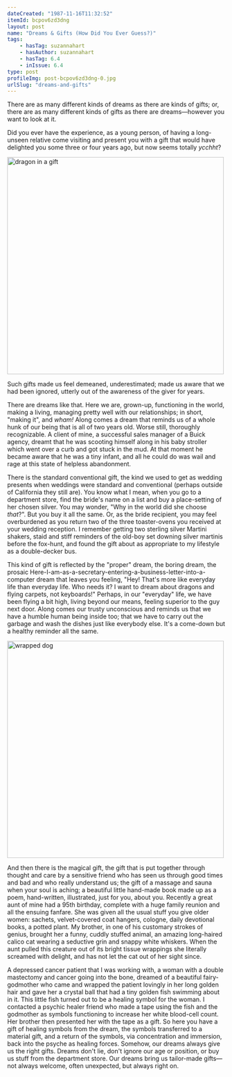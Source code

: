 ```yaml
---
dateCreated: "1987-11-16T11:32:52"
itemId: bcpov6zd3dng
layout: post
name: "Dreams & Gifts (How Did You Ever Guess?)"
tags:
    - hasTag: suzannahart
    - hasAuthor: suzannahart
    - hasTag: 6.4
    - inIssue: 6.4
type: post
profileImg: post-bcpov6zd3dng-0.jpg
urlSlug: "dreams-and-gifts"
---
```


There are as many different kinds of dreams as there are kinds of gifts; or, there are as many different kinds of gifts as there are dreams—however you want to look at it.

Did you ever have the experience, as a young person, of having a long-unseen relative come visiting and present you with a gift that would have delighted you some three or four years ago, but now seems totally _ycchht_?

<img src="../images/post-bcpov6zd3dng-0.jpg" alt="dragon in a gift" width="500" height="auto"/>

Such gifts made us feel demeaned, underestimated; made us aware that we had been ignored, utterly out of the awareness of the giver for years.

There are dreams like that. Here we are, grown-up, functioning in the world, making a living, managing pretty well with our relationships; in short, "making it", and _wham!_ Along comes a dream that reminds us of a whole hunk of our being that is all of two years old. Worse still, thoroughly recognizable. A client of mine, a successful sales manager of a Buick agency, dreamt that he was scooting himself along in his baby stroller which went over a curb and got stuck in the mud. At that moment he became aware that he was a tiny infant, and all he could do was wail and rage at this state of helpless abandonment.

There is the standard conventional gift, the kind we used to get as wedding presents when weddings were standard and conventional (perhaps outside of California they still are). You know what I mean, when you go to a department store, find the bride's name on a list and buy a place-setting of her chosen silver. You may wonder, "Why in the world did she choose _that_?". But you buy it all the same. Or, as the bride recipient, you may feel overburdened as you return two of the three toaster-ovens you received at your wedding reception. I remember getting two sterling silver Martini shakers, staid and stiff reminders of the old-boy set downing silver martinis before the fox-hunt, and found the gift about as appropriate to my lifestyle as a double-decker bus.

This kind of gift is reflected by the "proper" dream, the boring dream, the prosaic Here-I-am-as-a-secretary-entering-a-business-letter-into-a-computer dream that leaves you feeling, "Hey! That's more like everyday life than everyday life. Who needs it? I want to dream about dragons and flying carpets, not keyboards!" Perhaps, in our "everyday" life, we have been flying a bit high, living beyond our means, feeling superior to the guy next door. Along comes our trusty unconscious and reminds us that we have a humble human being inside too; that we have to carry out the garbage and wash the dishes just like everybody else. It's a come-down but a healthy reminder all the same.

<img src="../images/post-bcpov6zd3dng-1.jpg" alt="wrapped dog" width="500" height="auto"/>

And then there is the magical gift, the gift that is put together through thought and care by a sensitive friend who has seen us through good times and bad and who really understand us; the gift of a massage and sauna when your soul is aching; a beautiful little hand-made book made up as a poem, hand-written, illustrated, just for you, about you. Recently a great aunt of mine had a 95th birthday, complete with a huge family reunion and all the ensuing fanfare. She was given all the usual stuff you give older women: sachets, velvet-covered coat hangers, cologne, daily devotional books, a potted plant. My brother, in one of his customary strokes of genius, brought her a funny, cuddly stuffed animal, an amazing long-haired calico cat wearing a seductive grin and snappy white whiskers. When the aunt pulled this creature out of its bright tissue wrappings she literally screamed with delight, and has not let the cat out of her sight since.

A depressed cancer patient that I was working with, a woman with a double mastectomy and cancer going into the bone, dreamed of a beautiful fairy-godmother who came and wrapped the patient lovingly in her long golden hair and gave her a crystal ball that had a tiny golden fish swimming about in it. This little fish turned out to be a healing symbol for the woman. I contacted a psychic healer friend who made a tape using the fish and the godmother as symbols functioning to increase her white blood-cell count. Her brother then presented her with the tape as a gift. So here you have a gift of healing symbols from the dream, the symbols transferred to a material gift, and a return of the symbols, via concentration and immersion, back into the psyche as healing forces. Somehow, our dreams always give us the right gifts. Dreams don't lie, don't ignore our age or position, or buy us stuff from the department store. Our dreams bring us tailor-made gifts—not always welcome, often unexpected, but always right on.
